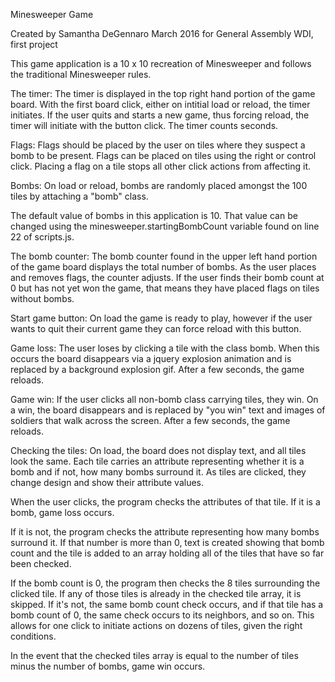 Minesweeper Game

Created by Samantha DeGennaro March 2016 for General Assembly WDI, first project

This game application is a 10 x 10 recreation of Minesweeper and follows the
traditional Minesweeper rules.


The timer:
  The timer is displayed in the top right hand portion of the game board. With
  the first board click, either on intitial load or reload, the timer initiates.
  If the user quits and starts a new game, thus forcing reload, the timer will
  initiate with the button click. The timer counts seconds.

Flags:
  Flags should be placed by the user on tiles where they suspect a bomb to be
  present. Flags can be placed on tiles using the right or control click.
  Placing a flag on a tile stops all other click actions from affecting it.

Bombs:
  On load or reload, bombs are randomly placed amongst the 100 tiles by
  attaching a "bomb" class.

  The default value of bombs in this application is 10. That value can be
  changed using the minesweeper.startingBombCount variable found on line 22 of
  scripts.js.

The bomb counter:
  The bomb counter found in the upper left hand portion of the game board
  displays the total number of bombs. As the user places and removes flags, the
  counter adjusts. If the user finds their bomb count at 0 but has not yet won
  the game, that means they have placed flags on tiles without bombs.

Start game button:
  On load the game is ready to play, however if the user wants to quit their
  current game they can force reload with this button.

Game loss:
  The user loses by clicking a tile with the class bomb. When this occurs the
  board disappears via a jquery explosion animation and is replaced by a
  background explosion gif. After a few seconds, the game reloads.

Game win:
  If the user clicks all non-bomb class carrying tiles, they win. On a win,
  the board disappears and is replaced by "you win" text and images of soldiers
  that walk across the screen. After a few seconds, the game reloads.

Checking the tiles:
  On load, the board does not display text, and all tiles look the same.
  Each tile carries an attribute representing whether it is a bomb and if not,
  how many bombs surround it. As tiles are clicked, they change design and show
  their attribute values.

  When the user clicks, the program checks the attributes of that tile. If it
  is a bomb, game loss occurs.

  If it is not, the program checks the attribute representing how many bombs
  surround it. If that number is more than 0, text is created showing that bomb
  count and the tile is added to an array holding all of the tiles that have so
  far been checked.

  If the bomb count is 0, the program then checks the 8 tiles surrounding the
  clicked tile. If any of those tiles is already in the checked tile array,
  it is skipped. If it's not, the same bomb count check occurs, and if that
  tile has a bomb count of 0, the same check occurs to its neighbors, and so on.
  This allows for one click to initiate actions on dozens of tiles, given the
  right conditions.

  In the event that the checked tiles array is equal to the number of tiles
  minus the number of bombs, game win occurs.
